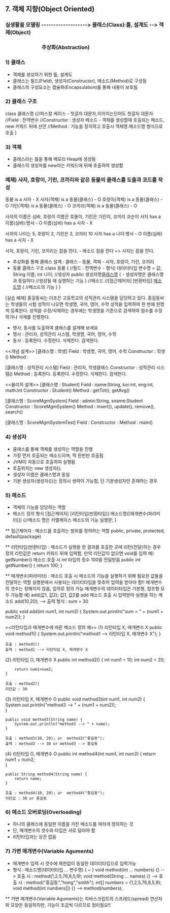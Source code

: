 ## 7. 객체 지향(Object Oriented) 

### 실생활을 모델링 -------------------> 클래스(Class):틀, 설계도 --> 객체(Object) <br>
### &emsp;&emsp;&emsp;&emsp;&emsp;&emsp;&emsp;추상화(Abstraction)

### 1) 클래스 
- 객체를 생성하기 위한 틀, 설계도
- 클래스는 필드(Field), 생성자(Constructor), 메소드(Method)로 구성됨
- 클래스의 구성요소는 캡슐화(Encapsulation)를 통해 내용이 보호됨

### 2) 클래스 구조
class 클래스명 {//파스칼 케이스 - 첫글자 대문자,이어지는단어도 첫글자 대문자.
	//Field : 전역변수
	//Constructor : 생성자 메소드 - 객체를 생성할때 호출되는 메소드, new 키워드 뒤에 선언
	//Method : 기능을 정의하고 호출시 객체명.메소드명 형식으로 호출
}

### 3) 객체
- 클래스라는 틀을 통해 메모리 Heap에 생성됨
- 클래스의 생성자를 new라는 키워드에 뒤에 호출하여 생성함

### 예제) 사자, 호랑이, 기린, 코끼리와 같은 동물의 클래스를 도출과 코드를 작성
동물 is a 사자 - X
사자(객체) is a 동물(클래스) - O
호랑이(객체) is a 동물(클래스) - O
기린(객체) is a 동물(클래스) - O
코끼리(객체) is a 동물(클래스) - O

사자의 이름은 심바, 호랑이 이름은 호돌이, 기린은 기린이, 코끼리 코순이
사자 has a 이름(심바):명사 - O
이름(심바) has a 사자 - X

사자의 나이는 5, 호랑이 2, 기린은 3, 코끼리 10
사자 has a 나이:명사 - O
이름(심바) has a 사자 - X

사자, 호랑이, 기린, 코끼리는 잠을 잔다. - 메소드
잠을 잔다 => 사자는 잠을 잔다. 


- 추상화를 통해 클래스 설계 : 클래스 - 동물, 객체 - 사자, 호랑이, 기린, 코끼리
- 동물 클래스 구조
class 동물 {
	//필드 : 전역변수 - 형식) 데이터타입  변수명 = 값;
	String 이름;
	int 나이;	
	//생성자
	public 생성자명[클래스명]() {  - 생성자명은 클래스명과 동일하다
		//생성될 때 실행하는 기능
	}
	//메소드
	//[접근제어자] [반환타입] [메소드명]() {
		//메소드의 기능
	}
}

[실습 예제]
홍길동씨는 더조은 고등학교의 성적관리 시스템을 담당하고 있다. 홍길동씨는 학생들의 
시험 성적이 나오면 학생명, 국어, 영어, 수학 성적을 입력하여 한 번에 한명씩 등록한다.
성적을 수정/삭제하는 경우에는 학생명을 기준으로 검색하여 점수를 수정하거나 삭제를
진행한다.

- 명사, 동사를 도출하여 클래스를 설계해 보세요
- 명사 : 관리자, 성적관리 시스템, 학생명, 국어, 영어, 수학
- 동사 : 등록한다. 수정한다. 삭제한다. 검색한다.

<<개념 설계>>
[클래스명 : 학생]
Field : 학생명, 국어, 영어, 수학
Constructor : 학생()
Method : 
 
[클래스명 : 성적관리 시스템]
Field : 관리자, 학생클래스
Constructor : 성적관리 시스템()
Method : 등록한다. 등록한다. 수정한다. 삭제한다. 검색한다.

<<물리적 설계>>
[클래스명 : Student]
Field : name:String, kor:int, eng:int, math:int
Constructor : Student()
Method : getTot(), getAvg()
 
[클래스명 : ScoreMgmSystem]
Field : admin:String, sname:Student
Constructor : ScoreMgmSystem()
Method : insert(), update(), remove(), search()

[클래스명 : ScoreMgmSystemTest]
Field : 
Constructor :
Method : main()


### 4) 생성자
- 클래스를 통해 객체를 생성하는 역할을 진행
- 가장 먼저 호출되는 메소드이며, 딱 한번만 호출됨
- JVM이 자동으로 호출하여 실행됨
- 호출위치는 new 생성자(); 
- 생성자 이름은 클래스명과 동일
- 기본 생성자(생성자())는 정의시 생략이 가능함, 단 기본생성자만 존재하는 경우

### 5) 메소드
- 객체의 기능을 담당하는 역할
- 메소드 정의 형식
[접근제어자] [리턴타입(반환타입)] 메소드명([매개변수(파라미터)]) {//메소드 명은 카멜케이스
	메소드의 기능 실행문;
}

** 접근제어자 : 메소드를 호출하는 범위를 정의하는 역할
   public, private, protected, default(package)

** 리턴타입(반환타입) : 메소드가 실행을 한 결과를 호출한 곳에 리턴(전달)하는 경우 정의 
   리턴값은 return 키워드 뒤에 입력함, 만약 리턴값이 없으면 void를 입력
   예) getNumber() 메소드 호출 시 int 타입의 정수 100을 전달받음
   public int getNumber() {
   		return 100;
   }

** 매개변수(파라미터) : 
   메소드 호출 시 메소드의 기능을 실행하기 위해 필요한 값들을 전달하는 역할
   실행문에서 사용되는 데이터타입을 맞추어 입력을 받아야 함!!
   매개변수의 갯수는 정해지지 않음, 임의로 정의 가능
   매개변수의 데이터타입은 기본형, 참조형 모두 가능함
   예) add(값1, 값2);   값1, 값2를 add 메소드 호출 시 입력받아 실행을 하는 메소드
   add(10,20); --> 출력 형식 : sum = 30
   
   public void add(int num1, int num2) {
   		System.out.println("sum = " + (num1 + num2));
   }
   
 <<리턴타입과 매개변수에 따른 메소드 정의 예>>
 (1) 리턴타입 X, 매개변수 X
 	public void method1() {
 		System.out.println("method1 --> 리턴타입 X, 매개변수 X");
 	}
 	
 	호출 : method1()
 	출력 : method1 --> 리턴타입 X, 매개변수 X
 
 (2) 리턴타입 O, 매개변수 X
  	public int method2() {
  		int num1 = 10;
  		int num2 = 20;
  		
 		return num1+num2;
 	}
 	
 	호출 : method2()
 	리턴값 : 30
 
 (3) 리턴타입 X, 매개변수 O
   	public void method3(int num1, int num2) {
  		System.out.println("method3 --> " + (num1 + num2)); 		
 	}
 	
   	public void method3(String name) {
  		System.out.println("method3 --> " + name); 		
 	} 	 	
 	
 	호출 : method3(10, 20); or  method3("홍길동");
 	출력 : method3 --> 30 or method3 --> 홍길동
 
 (4) 리턴타입 O, 매개변수 O
    public int method4(int num1, int num2) {
  		 return num1 + num2;	
 	}
 	
   	public String method4(String name) {
  		return name;		
 	} 	 	
 	
 	호출 : method4(10, 20); or  method4("홍길동");
 	리턴값 : 30 or 홍길동
 	
   
### 6) 메소드 오버로딩(Overloading)
- 하나의 클래스에 동일한 이름을 가진 메소드를 여러개 정의하는 것
- 단, 매개변수의 갯수와 타입은 서로 달라야 함
- 리턴타입과는 상관 없음

### 7) 가변 매개변수(Variable Aguments) 
- 매개변수 입력 시 갯수에 제한없이 동일한 데이터타입으로 입력가능
- 형식 : 메소드명(데이터타입 ... 변수명) { ~ }
	void method(int ... numbers) {} --> 호출 시 : method(1,2,5,76,8,5,9);
	void method(String ... names) {} --> 호출 시 : method("홍길동","hong","smith");
	int[] numbers = {1,2,5,76,8,5,9};
    void method(int numbers[]) {} --> method(numbers);

** 가변 매개변수(Variable Aguments)는 자바스크립트의 스프레드(spread) 연산자와 모양은 동일하지만,
   기능이 조금씩 다르므로 정리필요!!














   
   













